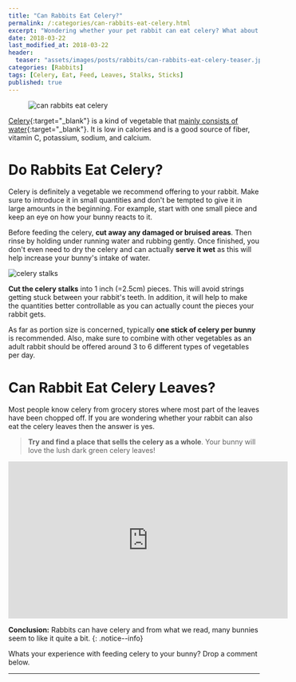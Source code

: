 ```yaml
---
title: "Can Rabbits Eat Celery?"
permalink: /:categories/can-rabbits-eat-celery.html
excerpt: "Wondering whether your pet rabbit can eat celery? What about the stalks or leaves? Read this post to find out if they are healthy and learn some great tips on how to feed them."
date: 2018-03-22
last_modified_at: 2018-03-22
header:
  teaser: "assets/images/posts/rabbits/can-rabbits-eat-celery-teaser.jpg"
categories: [Rabbits]
tags: [Celery, Eat, Feed, Leaves, Stalks, Sticks]
published: true
---
```


<figure>
  <img src="{{ site.url }}/assets/images/posts/rabbits/can-rabbits-eat-celery.jpg" alt="can rabbits eat celery" class="title-banner">
</figure>

[Celery](https://en.wikipedia.org/wiki/Celery){:target="_blank"} is a kind of vegetable that [mainly consists of water](https://en.wikipedia.org/wiki/Celery#Nutrition){:target="_blank"}. It is low in calories and is a good source of fiber, vitamin C, potassium, sodium, and calcium.

# Do Rabbits Eat Celery?

Celery is definitely a vegetable we recommend offering to your rabbit. Make sure to introduce it in small quantities and don't be tempted to give it in large amounts in the beginning. For example, start with one small piece and keep an eye on how your bunny reacts to it.

Before feeding the celery, **cut away any damaged or bruised areas**. Then rinse by holding under running water and rubbing gently. Once finished, you don't even need to dry the celery and can actually **serve it wet** as this will help increase your bunny's intake of water.

<img src="{{ site.url }}/assets/images/posts/food/celery-stalks.jpg" alt="celery stalks" class="align-right">

**Cut the celery stalks** into 1 inch (=2.5cm) pieces. This will avoid strings getting stuck between your rabbit's teeth. In addition, it will help to make the quantities better controllable as you can actually count the pieces your rabbit gets.

As far as portion size is concerned, typically **one stick of celery per bunny** is recommended. Also, make sure to combine with other vegetables as an adult rabbit should be offered around 3 to 6 different types of vegetables per day.

# Can Rabbit Eat Celery Leaves? 

Most people know celery from grocery stores where most part of the leaves have been chopped off. If you are wondering whether your rabbit can also eat the celery leaves then the answer is yes.

> **Try and find a place that sells the celery as a whole**. Your bunny will love the lush dark green celery leaves!

<iframe width="560" height="315" src="https://www.youtube.com/embed/vGCjVl3RCKw" frameborder="0" allowfullscreen></iframe>

**Conclusion:** Rabbits can have celery and from what we read, many bunnies seem to like it quite a bit.
{: .notice--info}

Whats your experience with feeding celery to your bunny? Drop a comment below.

---
